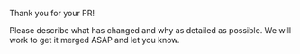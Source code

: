 Thank you for your PR!

Please describe what has changed and why as detailed as possible. We will work to get it merged ASAP and let you know.